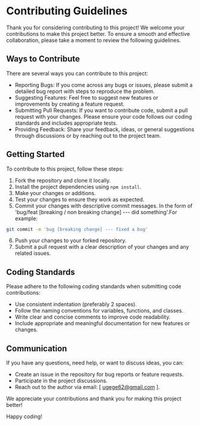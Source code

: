 # Contributing Guidelines

Thank you for considering contributing to this project! We welcome your contributions to make this project better. To ensure a smooth and effective collaboration, please take a moment to review the following guidelines.

## Ways to Contribute

There are several ways you can contribute to this project:

- Reporting Bugs: If you come across any bugs or issues, please submit a detailed bug report with steps to reproduce the problem.
- Suggesting Features: Feel free to suggest new features or improvements by creating a feature request.
- Submitting Pull Requests: If you want to contribute code, submit a pull request with your changes. Please ensure your code follows our coding standards and includes appropriate tests.
- Providing Feedback: Share your feedback, ideas, or general suggestions through discussions or by reaching out to the project team.

## Getting Started

To contribute to this project, follow these steps:

1. Fork the repository and clone it locally.
2. Install the project dependencies using `npm install`.
3. Make your changes or additions.
4. Test your changes to ensure they work as expected.
5. Commit your changes with descriptive commit messages. In the form of 'bug/feat [breaking / non breaking change] --- did something'.For example: 
```sh
git commit -m 'bug [breaking change] --- fixed a bug'
```
6. Push your changes to your forked repository.
7. Submit a pull request with a clear description of your changes and any related issues.

## Coding Standards

Please adhere to the following coding standards when submitting code contributions:

- Use consistent indentation (preferably 2 spaces).
- Follow the naming conventions for variables, functions, and classes.
- Write clear and concise comments to improve code readability.
- Include appropriate and meaningful documentation for new features or changes.
<!-- - Write unit tests to cover your code and ensure it functions correctly. -->

## Communication

If you have any questions, need help, or want to discuss ideas, you can:

- Create an issue in the repository for bug reports or feature requests.
- Participate in the project discussions.
- Reach out to the author via email: [ ugege62@gmail.com ].

We appreciate your contributions and thank you for making this project better!

Happy coding!

